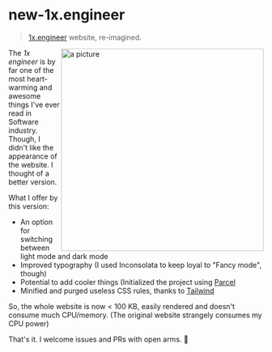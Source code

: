# new-1x.engineer
> [1x.engineer](https://1x.engineer) website, re-imagined.
<img alt="a picture" width="400" align="right" src="https://user-images.githubusercontent.com/2109385/96351196-bf100800-10c6-11eb-967d-06b0aa4ed315.png" />

The *1x engineer* is by far one of the most heart-warming and awesome things I've ever read in Software industry. Though, I didn't like the appearance of the website.
I thought of a better version.

What I offer by this version:
* An option for switching between light mode and dark mode
* Improved typography (I used Inconsolata to keep loyal to "Fancy mode", though)
* Potential to add cooler things (Initialized the project using [Parcel](https://parceljs.org)
* Minified and purged useless CSS rules, thanks to [Tailwind](https://tailwindcss.com)

So, the whole website is now < 100 KB, easily rendered and doesn't consume much CPU/memory. (The original website strangely consumes my CPU power)

That's it. I welcome issues and PRs with open arms. 🤗
